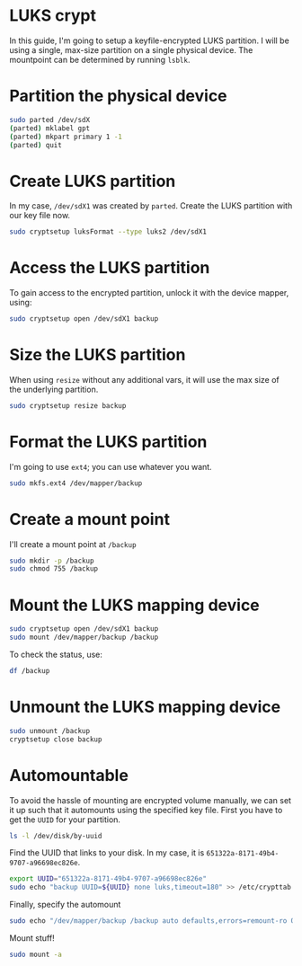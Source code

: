 # LUKS crypt

In this guide, I'm going to setup a keyfile-encrypted LUKS partition. I will be using a single, max-size partition on a single physical device. The mountpoint can be determined by running `lsblk`.

# Partition the physical device

```sh
sudo parted /dev/sdX
(parted) mklabel gpt
(parted) mkpart primary 1 -1
(parted) quit
```

# Create LUKS partition

In my case, `/dev/sdX1` was created by `parted`. Create the LUKS partition with our key file now.

```sh
sudo cryptsetup luksFormat --type luks2 /dev/sdX1
```

# Access the LUKS partition

To gain access to the encrypted partition, unlock it with the device mapper, using:

```sh
sudo cryptsetup open /dev/sdX1 backup
```

# Size the LUKS partition

When using `resize` without any additional vars, it will use the max size of the underlying partition.

```sh
sudo cryptsetup resize backup
```

# Format the LUKS partition

I'm going to use `ext4`; you can use whatever you want.

```sh
sudo mkfs.ext4 /dev/mapper/backup
```

# Create a mount point

I'll create a mount point at `/backup`

```sh
sudo mkdir -p /backup
sudo chmod 755 /backup
```

# Mount the LUKS mapping device

```sh
sudo cryptsetup open /dev/sdX1 backup
sudo mount /dev/mapper/backup /backup
```

To check the status, use:

```sh
df /backup
```

# Unmount the LUKS mapping device

```sh
sudo unmount /backup
cryptsetup close backup
```

# Automountable

To avoid the hassle of mounting are encrypted volume manually, we can set it up such that it automounts using the specified key file. First you have to get the `UUID` for your partition.

```sh
ls -l /dev/disk/by-uuid
```

Find the UUID that links to your disk. In my case, it is `651322a-8171-49b4-9707-a96698ec826e`.

```sh
export UUID="651322a-8171-49b4-9707-a96698ec826e"
sudo echo "backup UUID=${UUID} none luks,timeout=180" >> /etc/crypttab
```

Finally, specify the automount

```sh
sudo echo "/dev/mapper/backup /backup auto defaults,errors=remount-ro 0 2" >> /etc/fstab
```

Mount stuff!

```sh
sudo mount -a
```
